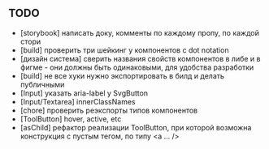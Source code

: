 ## TODO

- [storybook] написать доку, комменты по каждому пропу, по каждой стори
- [build] проверить три шейкинг у компонентов с dot notation
- [дизайн система] сверить названия свойств компонентов в либе и в фигме - они должны быть одинаковыми, для удобства разработки
- [build] не все хуки нужно экспортировать в билд и делать публичными
- [Input] указать aria-label у SvgButton
- [Input/Textarea] innerClassNames
- [chore] проверить реэкспорты типов компонентов
- [ToolButton] hover, active, etc
- [asChild] рефактор реализации ToolButton, при которой возможна конструкция с пустым тегом, по типу <ToolButton asChild><a ... /></ToolButton>
